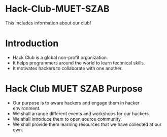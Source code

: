 # Hack-Club-MUET-SZAB
This includes information about our club!
# Introduction
- Hack Club is a global non-profit organization.
- It helps programmers around the world to learn technical skills.
- It motivates hackers to collaborate with one another.
# Hack Club MUET SZAB Purpose
- Our purpose is to aware hackers and engage them in hacker environment.
- We shall arrange different events and workshops for our hackers.
- We shall introduce them to open source community.
- We shall provide them learning resources that we have collected at our own.

